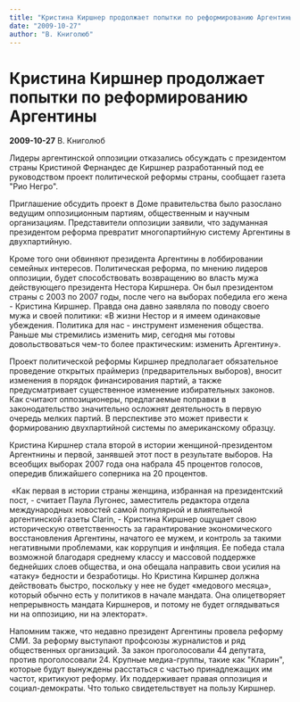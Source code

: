 ```yaml
---
title: "Кристина Киршнер продолжает попытки по реформированию Аргентины"
date: "2009-10-27"
author: "В. Книголюб"
---
```


# Кристина Киршнер продолжает попытки по реформированию Аргентины

**2009-10-27** В. Книголюб

Лидеры аргентинской оппозиции отказались обсуждать с президентом страны Кристиной Фернандес де Киршнер разработанный под ее руководством проект политической реформы страны, сообщает газета "Рио Негро".

Приглашение обсудить проект в Доме правительства было разослано ведущим оппозиционным партиям, общественным и научным организациям. Представители оппозиции заявили, что задуманная президентом реформа превратит многопартийную систему Аргентины в двухпартийную.

Кроме того они обвиняют президента Аргентины в лоббировании семейных интересов. Политическая реформа, по мнению лидеров оппозиции, будет способствовать возвращению во власть мужа действующего президента Нестора Киршнера. Он был президентом страны с 2003 по 2007 годы, после чего на выборах победила его жена - Кристина Киршнер. Правда она давно заявляла по поводу своего мужа и своей политики: «В жизни Нестор и я имеем одинаковые убеждения. Политика для нас - инструмент изменения общества. Раньше мы стремились изменить мир, сегодня мы готовы довольствоваться чем-то более практическим: изменить Аргентину».

Проект политической реформы Киршнер предполагает обязательное проведение открытых праймериз (предварительных выборов), вносит изменения в порядок финансирования партий, а также предусматривает существенное изменение избирательных законов. Как считают оппозиционеры, предлагаемые поправки в законодательство значительно осложнят деятельность в первую очередь мелких партий. В перспективе это может привести к формированию двухпартийной системы по американскому образцу.

Кристина Киршнер стала второй в истории женщиной-президентом Аргентнины и первой, занявшей этот пост в результате выборов. На всеобщих выборах 2007 года она набрала 45 процентов голосов, опередив ближайшего соперника на 20 процентов.

 «Как первая в истории страны женщина, избранная на президентский пост, - считает Паула Лугонес, заместитель редактора отдела международных новостей самой популярной и влиятельной аргентинской газеты Clarin, - Кристина Киршнер ощущает свою историческую ответственность за гарантирование экономического восстановления Аргентины, начатого ее мужем, и контроль за такими негативными проблемами, как коррупция и инфляция. Ее победа стала возможной благодаря среднему классу и массовой поддержке беднейших слоев общества, и она обещала направить свои усилия на «атаку» бедности и безработицы. Но Кристина Киршнер должна действовать быстро, поскольку у нее не будет «медового месяца», который обычно есть у политиков в начале мандата. Она олицетворяет непрерывность мандата Киршнеров, и потому не будет оглядываться ни на оппозицию, ни на электорат».

Напомним также, что недавно президент Аргентины провела реформу СМИ. За реформу выступают профсоюзы журналистов и ряд общественных организаций. За закон проголосовали 44 депутата, против проголосовали 24. Крупные медиа-группы, такие как "Кларин", которые будут вынуждены расстаться с частью принадлежащих им частот, критикуют реформу. Их поддерживает правая оппозиция и социал-демократы. Что только свидетельствует на пользу Киршнер.